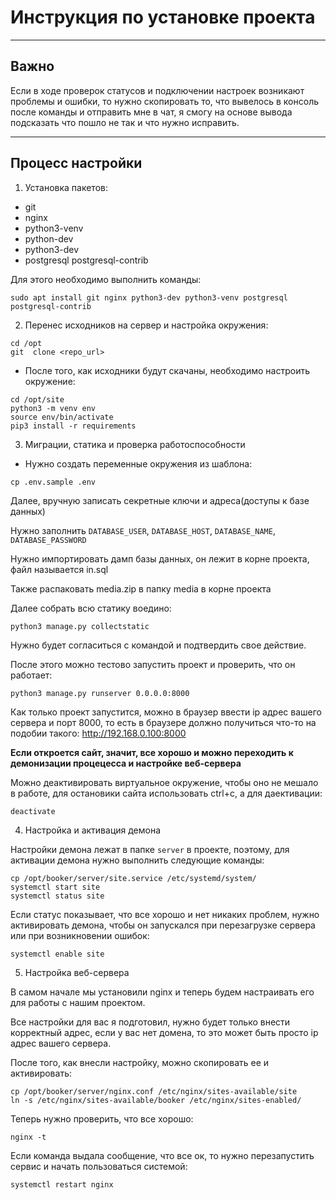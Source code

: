 # Инструкция по установке проекта

---
## Важно

Если в ходе проверок статусов и подключении настроек возникают проблемы и ошибки, то нужно скопировать то, что вывелось в консоль после команды и отправить мне в чат, я смогу на основе вывода подсказать что пошло не так и что нужно исправить.

---

## Процесс настройки

1. Установка пакетов:
- git
- nginx
- python3-venv
- python-dev
- python3-dev
- postgresql postgresql-contrib

Для этого необходимо выполнить команды:

```shell
sudo apt install git nginx python3-dev python3-venv postgresql postgresql-contrib
```

2. Перенес исходников на сервер и настройка окружения:

```shell
cd /opt
git  clone <repo_url>
```

- После того, как исходники будут скачаны, необходимо настроить окружение:

```shell
cd /opt/site
python3 -m venv env
source env/bin/activate
pip3 install -r requirements 
```

3. Миграции, статика и проверка работоспособности

- Нужно создать переменные окружения из шаблона:
```shell
cp .env.sample .env
```

Далее, вручную записать секретные ключи и адреса(доступы к базе данных)

Нужно заполнить `DATABASE_USER`, `DATABASE_HOST`, `DATABASE_NAME`, `DATABASE_PASSWORD`

Нужно импортировать дамп базы данных, он лежит в корне проекта, файл называется in.sql

Также распаковать media.zip в папку media в корне проекта

Далее собрать всю статику воедино:
```shell
python3 manage.py collectstatic
```

Нужно будет согласиться с командой и подтвердить свое действие.

После этого можно тестово запустить проект и проверить, что он работает:
```shell
python3 manage.py runserver 0.0.0.0:8000
```

Как только проект запустится, можно в браузер ввести ip адрес вашего сервера и порт 8000, то есть в браузере должно получиться что-то на подобии такого: http://192.168.0.100:8000

**Если откроется сайт, значит, все хорошо и можно переходить к демонизации процецесса и настройке веб-сервера**

Можно деактивировать виртуальное окружение, чтобы оно не мешало в работе, для остановики сайта использовать ctrl+c, а для даективации:
```shell
deactivate
```

4. Настройка и активация демона

Настройки демона лежат в папке `server` в проекте, поэтому, для активации демона нужно выполнить следующие команды:

```shell
cp /opt/booker/server/site.service /etc/systemd/system/
systemctl start site
systemctl status site
```

Если статус показывает, что все хорошо и нет никаких проблем, нужно активировать демона, чтобы он запускался при перезагрузке сервера или при возникновении ошибок:
```shell
systemctl enable site
```

5. Настройка веб-сервера

В самом начале мы установили nginx и теперь будем настраивать его для работы с нашим проектом.

Все настройки для вас я подготовил, нужно будет только внести корректный адрес, если у вас нет домена, то это может быть просто ip адрес вашего сервера.

После того, как внесли настройку, можно скопировать ее и активировать:
```shell
cp /opt/booker/server/nginx.conf /etc/nginx/sites-available/site
ln -s /etc/nginx/sites-available/booker /etc/nginx/sites-enabled/ 
```
Теперь нужно проверить, что все хорошо:
```shell
nginx -t
```

Если команда выдала сообщение, что все ок, то нужно перезапустить сервис и начать пользоваться системой:
```shell
systemctl restart nginx
```
